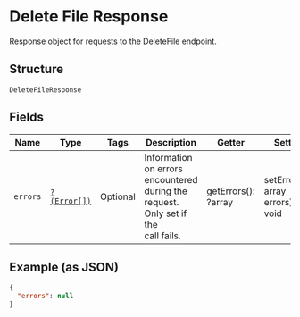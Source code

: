 
# Delete File Response

Response object for requests to the DeleteFile endpoint.

## Structure

`DeleteFileResponse`

## Fields

| Name | Type | Tags | Description | Getter | Setter |
|  --- | --- | --- | --- | --- | --- |
| `errors` | [`?(Error[])`](../../doc/models/error.md) | Optional | Information on errors encountered during the request. Only set if the<br>call fails. | getErrors(): ?array | setErrors(?array errors): void |

## Example (as JSON)

```json
{
  "errors": null
}
```

